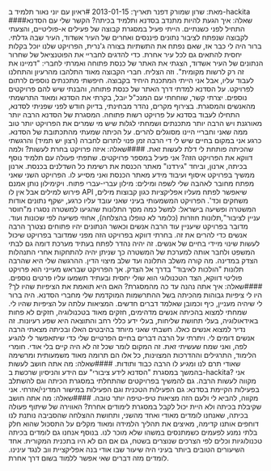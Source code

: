 מאת: שרון שמורק דפנר
תאריך: 2013-01-15
#ראיון עם יוני נאור תלמיד ב-hackita
####שאלה: איך הגעת להיות מתנדב בסדנא ותלמיד בכיתה?
הקשר שלי עם הסדנא התחיל לפני כשנתיים. הייתי פעיל במסגרת קבוצה של פעילים
א-פוליטיים, והצעתי לקבוצה שנפתח לציבור נתונים פיננסים ואחרים של העיר אשדוד, העיר
שבה גדלתי. ברור היה לי כבר אז, שאם נפתח את התשתיות בצורה ג'נרית, הפרויקט שלנו
יוכל בקלות יחסית להתאים גם לכל עיר אחרת. כדי להדגים לחבריי את הפוטנציאל של שחרור
הנתונים של העיר אשדוד,  הצגתי  את האתר של כנסת פתוחה ואמרתי לחברי: "דמיינו את זה
רק לרשות מקומית". וזה הצליח. חברי הקבוצה מאוד התלהבו מהרעיון והתחלנו לעבוד עליו,
אבל אני הייתי המתכנת היחיד בקבוצה. חיפשתי מתכנתים נוספים לרתום לפרויקט. על הסדנא
למדתי דרך האתר של כנסת פתוחה, והבנתי שיש להם פרויקטים נוספים. יצרתי קשר, שוחחתי
עם המנכ"ל יובל, בקרתי את הסדנא ומאוד התרשמתי מהאנשים והמסגרת. בצירוף מקרים, נהדר
מבחינתי, בדיוק חודש לפני שפניתי לסדנא, התחילו לעבוד בסדנא על פרויקט רשות פתוחה.
המסגרת של הסדנא הרבה יותר מאורגנת ויש הרבה יותר מתכנתים ושמחתי לגלות שיש מי
שמרים את הפרויקט יותר טוב ממה שאני וחבריי היינו מסוגלים להרים. על הכיתה שמעתי
מהתכתובת של הסדנא. כרגע אני במקום בחיים שיש לי די הרבה זמן פנוי לתרום לחברה
(רצון יש תמיד) והרגשתי שהכיתה פותחת לי דלת לעשות זאת.
####שאלה: איזה פרויקט בחרת לעשות? ולמה דווקא את הפרויקט הזה?
אני פעיל במספר פרויקטים. שתפתי פעולה עם תלמיד נוסף בכיתה, ארנון, וביחד "גירדנו"
מאתר הכנסת את רשימת כל השדלנים בכנסת. ארנון ממשיך בפרויקט איסוף ועיבוד מידע מאתר
הכנסת ואני מסייע לו. הפרויקט השני שאני מפתח מחובר לאהבה שלי לשפה ומילים: מילון
עברי-עברי פתוח. ויקימילון נותן אמנם פירוש למילים אבל אין לו API שיאפשר לפתח
מעליו אפליקציות כגון קבוצות מילים, משחקים וכד'. הפרויקט המשמעותי בעיני שאני עובד
עליו כרגע, ישקף נתונים אודות המשטרה ופשיעה בישראל: למשל כמה מסך התלונות שהגיעו
למשטרה נסגרו מ"חוסר עניין לציבור",תלונות חוזרות (כלומר לא טופלו בהצלחה),  אחוזי
פשיעה לפי שכונות ועוד. מדובר בפרויקט שיעניין עוד הרבה אנשים וכאשר הנתונים יהיו
פתוחים נצטרך הרבה אנשים כדי להרים את זה. בחרתי דווקא בפרויקט הזה מפני שמדובר
בפרויקט שיכול לעשות שינוי מיידי בחיים של אנשים. זה יהיה נהדר לפתח בעתיד מערכת
דומה גם לבתי המשפט ולחבר אותה למערכת של המשטרה כך שניתן יהיה להתחקות אחרי
התנהלות הצדק במדינה. מה קורה משלב התלונה ועד שלב מיצוי הדין. ההרגשה שלי היא
שהרבה תלונות "הולכות לאיבוד" בדרך אל הצדק. אך הפרויקט שבראש מעייני הוא פרויקט
פוליטי דווקא, הצד הטכנולוגי הוא שולי יחסית ובעתיד תשמעו עליו פרטים נוספים.
####שאלה: איך אתה נהנה  עד כה מהמסגרת? האם היא תואמת את הציפיות שהיו לך?
היו לי ציפיות גבוהות מהכיתה בשל ההתרשמות המוקדמת שלי מחברי הסדנא. היה ברור לי
שיהיה מעניין, כיף וכמובן שאלמד דברים חדשים. המציאות עלתה על הציפיות שהיו לי.
שמחתי למצוא בהכיתה אנשים מדהימים, חזקים מאוד בטכנולוגיה, חזקים לא פחות
באידאולוגיה, בעלי תחושת שליחות, בעלי ידע כללי רחב והתוצאה היא שפע רעיונות. זה
נדיר למצוא אנשים כאלו. חשבתי שאני מיוחד בהיבטים האלו ובכיתה מצאתי הרבה אנשים
דומים לי. ויתרתי על הרבה דברים בחיים הפרטיים שלי כדי שיתאפשר לי להגיע לפה, ואני
שמח שעשיתי זאת.
זה המקום לומר שכל זה לא היה קיים בלי אודי. חומרי הלימוד, התרגילים וההדרכות
המצוינות, כל אלו הם תרומה מאוד משמעותית ומרשימה שאודי תרם לנו ומגיע לו הרבה כבוד
ותודות.
####שאלה: מה אתה חושב לעשות בהמשך במסגרת "הסדנא לידע ציבורי" עם הידע והניסיון
שרכשת ב-hackita?
אני מקווה לעשות הרבה. גם להמשיך בפרויקטים שהתחלתי במסגרת הכיתה וגם להשתלב
בפעילות הקיימת בסדנא: גם הפעילות הטכנית וגם הפעילות במישור המדיני/אזרחי. אני
מקווה, להביא לי ולעם הזה מציאות טיפ-טיפה יותר טובה.
####שאלה: מה אתה חושב שקיבלת בכיתה ולא היית יכול לקבל במסגרת לימודים אחרת?
 האווירה של שיתוף פעולה בכיתה, שאנחנו לומדים מאודי ואחד מהשני, ותחושת ההצלחה
שהסביבה נותנת לנו  דוחפים אותנו קדימה, מאיצים את תהליך הלמידה ומאוד מקלים על
התסכול שהוא חלק בלתי נמנע לפעמים כשמתנסים במשהו שלא מוכר לנו. בנוסף אנחנו גם
לומדים בכיתה טכנולוגיות וכלים לפי הצרכים שנוצרים בשטח, גם אם הם לא היו בתכנית
המקורית. אחד השיעורים הטובים ביותר בעיני היה שיעור שבו אודי בנה אפליקציית ווב
לנגד עינינו. לומדים מזה דברים שאי אפשר ללמוד בשום דרך אחרת.



    
